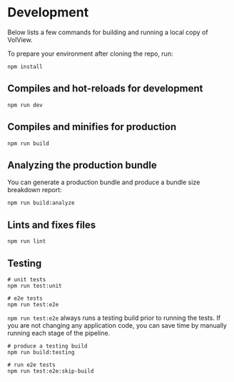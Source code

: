# Development

Below lists a few commands for building and running a local copy of VolView.

To prepare your environment after cloning the repo, run:

```
npm install
```

## Compiles and hot-reloads for development
```
npm run dev
```

## Compiles and minifies for production
```
npm run build
```

## Analyzing the production bundle

You can generate a production bundle and produce a bundle size breakdown report:

```
npm run build:analyze
```

## Lints and fixes files
```
npm run lint
```

## Testing

```
# unit tests
npm run test:unit

# e2e tests
npm run test:e2e
```

`npm run test:e2e` always runs a testing build prior to running the tests. If
you are not changing any application code, you can save time by manually running
each stage of the pipeline.

```
# produce a testing build
npm run build:testing

# run e2e tests
npm run test:e2e:skip-build
```
